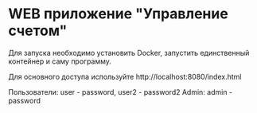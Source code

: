 # WEB приложение "Управление счетом"

Для запуска необходимо установить Docker, запустить единственный контейнер и саму программу.

Для основного доступа используйте http://localhost:8080/index.html

Пользователи: user - password, user2 - password2
Admin: admin - password

